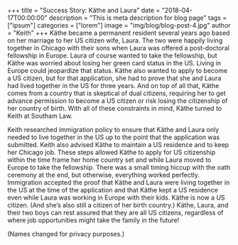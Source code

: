 +++
title = "Success Story: Käthe and Laura"
date = "2018-04-17T00:00:00"
description = "This is meta description for blog page"
tags = ["ipsum"]
categories = ["lorem"]
image = "img/blog/blog-post-4.jpg"
author = "Keith"
+++
Käthe became a permanent resident several years ago based on her marriage to her US citizen wife, Laura. The two were happily living together in Chicago with their sons when Laura was offered a post-doctoral fellowship in Europe. Laura of course wanted to take the fellowship, but Käthe was worried about losing her green card status in the US. Living in Europe could jeopardize that status. Käthe also wanted to apply to become a US citizen, but for that application, she had to prove that she and Laura had lived together in the US for three years. And on top of all that, Käthe comes from a country that is skeptical of dual citizens, requiring her to get advance permission to become a US citizen or risk losing the citizenship of her country of birth. With all of these constraints in mind, Käthe turned to Keith at Southam Law.

Keith researched immigration policy to ensure that Käthe and Laura only needed to live together in the US up to the point that the application was submitted. Keith also advised Käthe to maintain a US residence and to keep her Chicago job. These steps allowed Käthe to apply for US citizenship within the time frame her home country set and while Laura moved to Europe to take the fellowship. There was a small timing hiccup with the oath ceremony at the end, but otherwise, everything worked perfectly. Immigration accepted the proof that Käthe and Laura were living together in the US at the time of the application and that Käthe kept a US residence even while Laura was working in Europe with their kids. Käthe is now a US citizen. (And she’s also still a citizen of her birth country.) Käthe, Laura, and their two boys can rest assured that they are all US citizens, regardless of where job opportunities might take the family in the future!

(Names changed for privacy purposes.)
